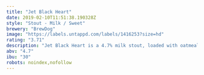 ```yaml
---
title: "Jet Black Heart"
date: 2019-02-10T11:51:38.190328Z
style: "Stout - Milk / Sweet"
brewery: "BrewDog"
image: "https://labels.untappd.com/labels/1416253?size=hd"
rating: "3.71"
description: "Jet Black Heart is a 4.7% milk stout, loaded with oatmeal for an extra lush mouth-feel and nitro dispensed on draft; expect decadent cacao, subtle roastiness, and autumnal fruitiness with a dark seductive edge. Inspired by some of the awesome craft nitro stouts we tried in the US we wanted to put our own spin on the style and also introduce nitro beers to BrewDog bars."
abv: "4.7"
ibu: "30"
robots: noindex,nofollow
---
```

